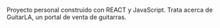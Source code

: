 Proyecto personal construido con REACT y JavaScript. Trata acerca de GuitarLA, un portal de venta de guitarras.
